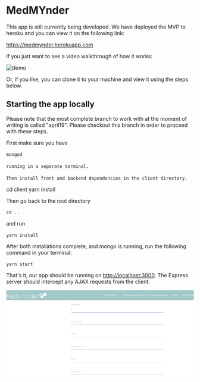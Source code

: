 # MedMYnder

This app is still currently being developed. We have deployed the MVP to heroku and you can view it on the following link:

https://medmynder.herokuapp.com

 If you just want to see a video walkthrough of how it works: 

![demo](https://user-images.githubusercontent.com/31053210/39287618-71b304e8-48d9-11e8-8909-62989d3ef9bb.gif)

Or, if you like, you can clone it to your machine and view it using the steps below.

## Starting the app locally

Please note that the most complete branch to work with at the moment of writing is called "april19". Please checkout this branch in order to proceed with these steps.

First make sure you have 
```
mongod 

running in a separate terminal.

Then install front and backend dependencies in the client directory.
```
cd client
yarn install


Then go back to the root directory 
```
cd ..
```
and run 
```
yarn install
```
 
After both installations complete, and mongo is running, run the following command in your terminal:

```
yarn start
```

That's it, our app should be running on <http://localhost:3000>. The Express server should intercept any AJAX requests from the client.
 
![Register](registerimage.png "Register")

